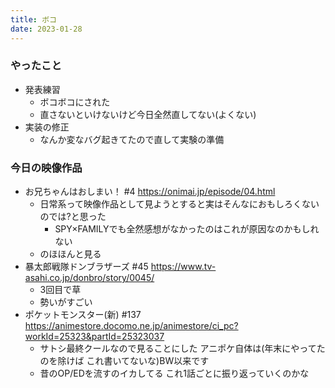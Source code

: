 ```yaml
---
title: ボコ
date: 2023-01-28
---
```


### やったこと
+ 発表練習
  + ボコボコにされた
  + 直さないといけないけど今日全然直してない(よくない)
+ 実装の修正
  + なんか変なバグ起きてたので直して実験の準備

### 今日の映像作品
+ お兄ちゃんはおしまい！ #4 <https://onimai.jp/episode/04.html>
  + 日常系って映像作品として見ようとすると実はそんなにおもしろくないのでは?と思った
    + SPY×FAMILYでも全然感想がなかったのはこれが原因なのかもしれない
  + のほほんと見る
+ 暴太郎戦隊ドンブラザーズ #45 <https://www.tv-asahi.co.jp/donbro/story/0045/>
  + 3回目で草
  + 勢いがすごい
+ ポケットモンスター(新) #137 <https://animestore.docomo.ne.jp/animestore/ci_pc?workId=25323&partId=25323037>
  + サトシ最終クールなので見ることにした アニポケ自体は(年末にやってたのを除けば これ書いてないな)BW以来です
  + 昔のOP/EDを流すのイカしてる これ1話ごとに振り返っていくのかな
